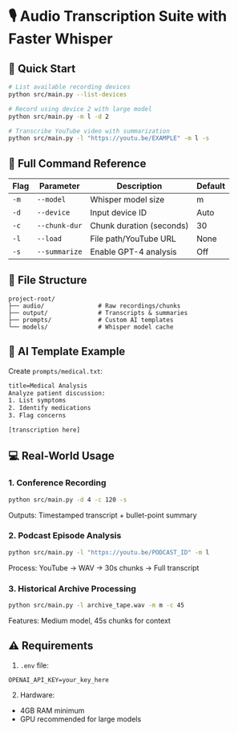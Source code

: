 # 🎙️ Audio Transcription Suite with Faster Whisper

## 🚀 Quick Start
```bash
# List available recording devices
python src/main.py --list-devices

# Record using device 2 with large model
python src/main.py -m l -d 2

# Transcribe YouTube video with summarization
python src/main.py -l "https://youtu.be/EXAMPLE" -m l -s
```

## 🔧 Full Command Reference
| Flag | Parameter       | Description                          | Default |
|------|-----------------|--------------------------------------|---------|
| `-m` | `--model`       | Whisper model size                   | m       |
| `-d` | `--device`      | Input device ID                      | Auto    |
| `-c` | `--chunk-dur`   | Chunk duration (seconds)             | 30      |
| `-l` | `--load`        | File path/YouTube URL                | None    |
| `-s` | `--summarize`   | Enable GPT-4 analysis                | Off     |

## 📂 File Structure
```
project-root/
├── audio/               # Raw recordings/chunks
├── output/              # Transcripts & summaries
├── prompts/             # Custom AI templates
└── models/              # Whisper model cache
```

## 🧠 AI Template Example
Create `prompts/medical.txt`:
```txt
title=Medical Analysis
Analyze patient discussion:
1. List symptoms
2. Identify medications
3. Flag concerns

[transcription here]
```

## 💻 Real-World Usage
### 1. Conference Recording
```bash
python src/main.py -d 4 -c 120 -s
```
Outputs: Timestamped transcript + bullet-point summary

### 2. Podcast Episode Analysis
```bash
python src/main.py -l "https://youtu.be/PODCAST_ID" -m l
```
Process: YouTube → WAV → 30s chunks → Full transcript

### 3. Historical Archive Processing
```bash
python src/main.py -l archive_tape.wav -m m -c 45
```
Features: Medium model, 45s chunks for context

## ⚠️ Requirements
1. `.env` file:
```env
OPENAI_API_KEY=your_key_here
```

2. Hardware:
- 4GB RAM minimum
- GPU recommended for large models
